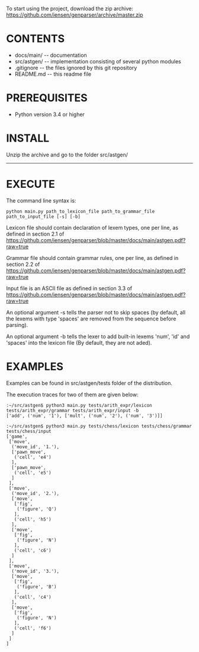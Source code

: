 To start using the project, download the zip archive:
https://github.com/iensen/genparser/archive/master.zip

CONTENTS
========
- docs/main/ -- documentation
- src/astgen/ -- implementation consisting of several python modules
- .gitignore --  the files ignored by this git repository
- README.md -- this readme file

PREREQUISITES
=============
- Python version 3.4 or higher

INSTALL
=======
Unzip the archive and go to the folder src/astgen/

------------------------------------------------------------

EXECUTE
=======

The command line syntax is:
```
python main.py path_to_lexicon_file path_to_grammar_file path_to_input_file [-s] [-b]
```
Lexicon file should contain declaration of lexem types, one per line, as defined in section 2.1 of https://github.com/iensen/genparser/blob/master/docs/main/astgen.pdf?raw=true

Grammar file should contain grammar rules, one per line, as defined in section 2.2 of https://github.com/iensen/genparser/blob/master/docs/main/astgen.pdf?raw=true

Input file is an ASCII file as defined in section 3.3 of
https://github.com/iensen/genparser/blob/master/docs/main/astgen.pdf?raw=true

An optional argument -s tells the parser not to skip spaces (by default, all the lexems with type 'spaces' are removed from the sequence before parsing).

An optional argument -b tells the lexer to add built-in lexems 'num', 'id' and 'spaces' into the lexicon file
(By default, they are not aded).

EXAMPLES
========

Examples can be found in src/astgen/tests folder of the distribution.

The execution traces for two of them are given below:
```
:~/src/astgen$ python3 main.py tests/arith_expr/lexicon tests/arith_expr/grammar tests/arith_expr/input -b
['add', ('num', '1'), ['mult', ('num', '2'), ('num', '3')]]
```
```
:~/src/astgen$ python3 main.py tests/chess/lexicon tests/chess/grammar tests/chess/input
['game',
 ['move',
  ('move_id', '1.'),
  ['pawn_move',
   ('cell', 'e4')
  ],
  ['pawn_move',
   ('cell', 'e5')
  ]
 ],
 ['move',
  ('move_id', '2.'),
  ['move',
   ['fig',
    ('figure', 'Q')
   ],
   ('cell', 'h5')
  ],
  ['move',
   ['fig',
    ('figure', 'N')
   ],
   ('cell', 'c6')
  ]
 ],
 ['move',
  ('move_id', '3.'),
  ['move',
   ['fig',
    ('figure', 'B')
   ],
   ('cell', 'c4')
  ],
  ['move',
   ['fig',
    ('figure', 'N')
   ],
   ('cell', 'f6')
  ]
 ]
]
```

